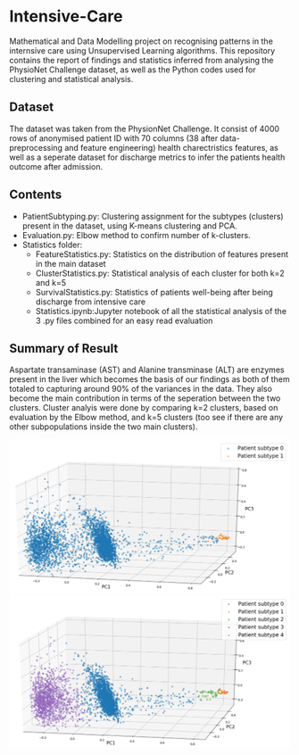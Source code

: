 # Intensive-Care
Mathematical and Data Modelling project on recognising patterns in the internsive care using Unsupervised Learning algorithms.
This repository contains the report of findings and statistics inferred from analysing the PhysioNet Challenge dataset, as well as the Python codes used for clustering and statistical analysis.

## Dataset
The dataset was taken from the PhysionNet Challenge. It consist of 4000 rows of anonymised patient ID with 70 columns (38 after data-preprocessing and feature engineering) health charectristics features, as well as a seperate dataset for discharge metrics to infer the patients health outcome after admission.

## Contents
* PatientSubtyping.py: Clustering assignment for the subtypes (clusters) present in the dataset, using K-means clustering and PCA.
* Evaluation.py: Elbow method to confirm number of k-clusters.
* Statistics folder:
  * FeatureStatistics.py: Statistics on the distribution of features present in the main dataset
  * ClusterStatistics.py: Statistical analysis of each cluster for both k=2 and k=5
  * SurvivalStatistics.py: Statistics of patients well-being after being discharge from intensive care
  * Statistics.ipynb:Jupyter notebook of all the statistical analysis of the 3 .py files combined for an easy read evaluation

## Summary of Result
Aspartate transaminase (AST) and Alanine transminase (ALT) are enzymes present in the liver which becomes the basis of our findings as both of them totaled to capturing around 90% of the variances in the data. They also become the main contribution in terms of the seperation between the two clusters. Cluster analyis were done by comparing k=2 clusters, based on evaluation by the Elbow method, and k=5 clusters (too see if there are any other subpopulations inside the two main clusters).

![k=2](/k=2.png)
![k=5](/figures/k=5.png)
